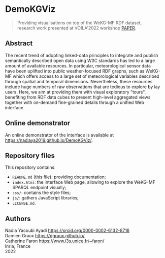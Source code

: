 DemoKGViz
=========

> Providing visualisations on top of the WeKG-MF RDF dataset, research work presented at VOILA'2022 workshop [PAPER](https://inria.hal.science/hal-03890035).


Abstract
--------

The recent trend of adopting linked-data principles to integrate and
publish semantically described open data using W3C standards has led
to a large amount of available resources. In particular,
meteorological sensor data have been uplifted into public
weather-focused RDF graphs, such as WeKG-MF which offers access to a
large set of meteorological variables described through spatial and
temporal dimensions. Nevertheless, these resources include huge
numbers of raw observations that are tedious to explore by lay
users. Here, we aim at providing them with visual exploratory "tours",
benefiting from RDF data cubes to present high-level aggregated views
together with on-demand fine-grained details through a unified Web
interface.


Online demonstrator
-------------------

An online demonstrator of the interface is available at
<https://nadiaya2019.github.io/DemoKGViz/>.


Repository files
----------------

This repository contains:

- `README.md` (this file): providing documentation;
- `index.html`: the interface Web page, allowing to explore the WeKG-MF SPARQL endpoint visually;
- `css/`: contains the style files;
- `js/`: gathers JavaScript libraries;
- `LICENSE.md`.


Authors
-------

Nadia Yacoubi Ayadi <https://orcid.org/0000-0002-6132-8718>  
Damien Graux <https://dgraux.github.io/>  
Catherine Faron <https://www.i3s.unice.fr/~faron/>  
Inria, France  
2022
